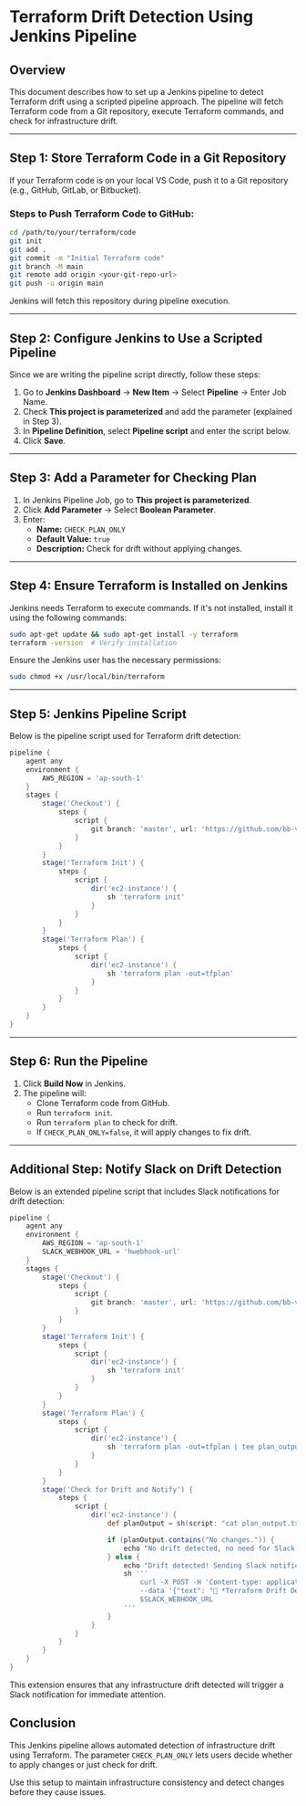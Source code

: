# Terraform Drift Detection Using Jenkins Pipeline

## Overview
This document describes how to set up a Jenkins pipeline to detect Terraform drift using a scripted pipeline approach. The pipeline will fetch Terraform code from a Git repository, execute Terraform commands, and check for infrastructure drift.

---

## Step 1: Store Terraform Code in a Git Repository
If your Terraform code is on your local VS Code, push it to a Git repository (e.g., GitHub, GitLab, or Bitbucket).

### Steps to Push Terraform Code to GitHub:
```sh
cd /path/to/your/terraform/code
git init
git add .
git commit -m "Initial Terraform code"
git branch -M main
git remote add origin <your-git-repo-url>
git push -u origin main
```
Jenkins will fetch this repository during pipeline execution.

---

## Step 2: Configure Jenkins to Use a Scripted Pipeline
Since we are writing the pipeline script directly, follow these steps:
1. Go to **Jenkins Dashboard** → **New Item** → Select **Pipeline** → Enter Job Name.
2. Check **This project is parameterized** and add the parameter (explained in Step 3).
3. In **Pipeline Definition**, select **Pipeline script** and enter the script below.
4. Click **Save**.

---

## Step 3: Add a Parameter for Checking Plan
1. In Jenkins Pipeline Job, go to **This project is parameterized**.
2. Click **Add Parameter** → Select **Boolean Parameter**.
3. Enter:
   - **Name:** `CHECK_PLAN_ONLY`
   - **Default Value:** `true`
   - **Description:** Check for drift without applying changes.

---

## Step 4: Ensure Terraform is Installed on Jenkins
Jenkins needs Terraform to execute commands. If it's not installed, install it using the following commands:
```sh
sudo apt-get update && sudo apt-get install -y terraform
terraform -version  # Verify installation
```
Ensure the Jenkins user has the necessary permissions:
```sh
sudo chmod +x /usr/local/bin/terraform
```

---

## Step 5: Jenkins Pipeline Script
Below is the pipeline script used for Terraform drift detection:

```groovy
pipeline {
    agent any
    environment {
        AWS_REGION = 'ap-south-1'
    }
    stages {
        stage('Checkout') {
            steps {
                script {
                    git branch: 'master', url: 'https://github.com/bb-vivekkoul17072024/Terraform-codes.git'
                }
            }
        }
        stage('Terraform Init') {
            steps {
                script {
                    dir('ec2-instance') {
                        sh 'terraform init'
                    }
                }
            }
        }
        stage('Terraform Plan') {
            steps {
                script {
                    dir('ec2-instance') {
                        sh 'terraform plan -out=tfplan'
                    }
                }
            }
        }
    }
}


```

---

## Step 6: Run the Pipeline
1. Click **Build Now** in Jenkins.
2. The pipeline will:
   - Clone Terraform code from GitHub.
   - Run `terraform init`.
   - Run `terraform plan` to check for drift.
   - If `CHECK_PLAN_ONLY=false`, it will apply changes to fix drift.

---
## Additional Step: Notify Slack on Drift Detection

Below is an extended pipeline script that includes Slack notifications for drift detection:

```groovy
pipeline {
    agent any
    environment {
        AWS_REGION = 'ap-south-1'
        SLACK_WEBHOOK_URL = 'hwebhook-url'
    }
    stages {
        stage('Checkout') {
            steps {
                script {
                    git branch: 'master', url: 'https://github.com/bb-vivekkoul17072024/Terraform-codes.git'
                }
            }
        }
        stage('Terraform Init') {
            steps {
                script {
                    dir('ec2-instance') {
                        sh 'terraform init'
                    }
                }
            }
        }
        stage('Terraform Plan') {
            steps {
                script {
                    dir('ec2-instance') {
                        sh 'terraform plan -out=tfplan | tee plan_output.txt'
                    }
                }
            }
        }
        stage('Check for Drift and Notify') {
            steps {
                script {
                    dir('ec2-instance') {
                        def planOutput = sh(script: "cat plan_output.txt", returnStdout: true).trim()

                        if (planOutput.contains("No changes.")) {
                            echo "No drift detected, no need for Slack notification."
                        } else {
                            echo "Drift detected! Sending Slack notification..."
                            sh '''
                                curl -X POST -H 'Content-type: application/json' \
                                --data '{"text": "🚨 *Terraform Drift Detected!*\nChanges found in infrastructure. Review the plan output."}' \
                                $SLACK_WEBHOOK_URL
                            '''
                        }
                    }
                }
            }
        }
    }
}
```

This extension ensures that any infrastructure drift detected will trigger a Slack notification for immediate attention.


## Conclusion
This Jenkins pipeline allows automated detection of infrastructure drift using Terraform. The parameter `CHECK_PLAN_ONLY` lets users decide whether to apply changes or just check for drift.

Use this setup to maintain infrastructure consistency and detect changes before they cause issues.

